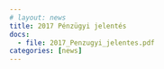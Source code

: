 ```yaml
---
# layout: news
title: 2017 Pénzügyi jelentés
docs:
  - file: 2017_Penzugyi_jelentes.pdf
categories: [news]
---
```

